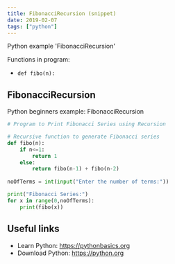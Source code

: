 ```yaml
---
title: FibonacciRecursion (snippet)
date: 2019-02-07
tags: ["python"]
---
```

Python example 'FibonacciRecursion'

Functions in program: 
* `def fibo(n):`

## FibonacciRecursion

Python beginners example: FibonacciRecursion

```python
# Program to Print Fibonacci Series using Recursion

# Recursive function to generate Fibonacci series 
def fibo(n):
    if n<=1:
        return 1
    else:
        return fibo(n-1) + fibo(n-2)
    
noOfTerms = int(input("Enter the number of terms:"))

print("Fibonacci Series:")
for x in range(0,noOfTerms):
    print(fibo(x))

```

## Useful links

- Learn Python: https://pythonbasics.org
- Download Python: https://python.org
